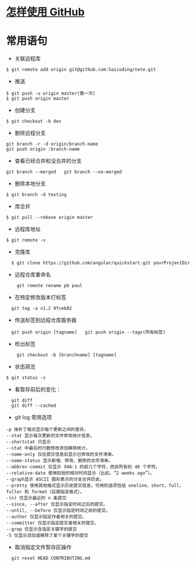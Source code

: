 # [怎样使用 GitHub](https://www.zhihu.com/question/20070065/answer/16021641)

# 常用语句
* 关联远程库
```
$ git remote add origin git@github.com:Saicoding/note.git
```
* 推送
```
$ git push -u origin master(第一次)
$ git push origin master
```
* 创建分支 
```
$ git checkout -b dev
```
* 删除远程分支
```
git branch -r -d origin/branch-name  
git push origin :branch-name 
``` 
* 查看已经合并和没合并的分支
```   
git branch --merged   git branch --no-merged
```

* 删除本地分支
```
$ git branch -d testing
```
* 库合并
```
$ git pull --rebase origin master
```
* 远程库地址
```
$ git remote -v
```
* 克隆库
```
  $ git clone https://github.com/angular/quickstart.git yourProjectDir  
``` 
* 远程仓库重命名
```
    git remote rename pb paul
```
* 在特定修改版本打标签
```
  git tag -a v1.2 9fceb02
```
* 传送标签到远程仓库服务器
```
  git push origin [tagname]   git push origin --tags(所有标签)
```
* 检出标签
```
    git checkout -b [branchname] [tagname]
```

* 状态简览
```
$ git status -s 
```

*  看暂存前后的变化：
```
  git diff  
  git diff --cached
```

* git log 常用选项
```
-p 按补丁格式显示每个更新之间的差异。
--stat 显示每次更新的文件修改统计信息。
--shortstat 只显示 
--stat 中最后的行数修改添加移除统计。
--name-only 仅在提交信息后显示已修改的文件清单。
--name-status 显示新增、修改、删除的文件清单。
--abbrev-commit 仅显示 SHA-1 的前几个字符，而非所有的 40 个字符。
--relative-date 使用较短的相对时间显示（比如，“2 weeks ago”）。
--graph显示 ASCII 图形表示的分支合并历史。
--pretty 使用其他格式显示历史提交信息。可用的选项包括 oneline，short，full，fuller 和 format（后跟指定格式）。
-(n) 仅显示最近的 n 条提交
--since, --after 仅显示指定时间之后的提交。
--until, --before 仅显示指定时间之前的提交。
--author 仅显示指定作者相关的提交。
--committer 仅显示指定提交者相关的提交。
--grep 仅显示含指定关键字的提交
-S 仅显示添加或移除了某个关键字的提交

```

* 取消指定文件暂存区操作
```
  git reset HEAD CONTRIBUTING.md
```